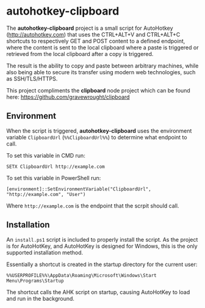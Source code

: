 # autohotkey-clipboard

The **autohotkey-clipboard** project is a small script for AutoHotkey (http://autohotkey.com) that
uses the CTRL+ALT+V and CTRL+ALT+C shortcuts to respectively GET and POST content to a defined endpoint,
where the content is sent to the local clipboard where a paste is triggered or retrieved from the local
clipboard after a copy is triggered.

The result is the ability to copy and paste between arbitrary machines, while also being able to secure its
transfer using modern web technologies, such as SSH/TLS/HTTPS.

This project compliments the **clipboard** node project which can be found here: https://github.com/gravewrought/clipboard

## Environment

When the script is triggered, **autohotkey-clipboard** uses the environment variable `ClipboardUrl` (`%%ClipboardUrl%%`)
to determine what endpoint to call.

To set this variable in CMD run:
```
SETX ClipboardUrl http://example.com
```

To set this variable in PowerShell run:
```
[environment]::SetEnvironmentVariable("ClipboardUrl", "http://example.com", "User")
```

Where `http://example.com` is the endpoint that the scrpit should call.

## Installation

An `install.ps1` script is included to properly install the script.  As the project is for AutoHotKey, and
AutoHotKey is designed for Windows, this is the only supported installation method.

Essentially a shortcut is created in the startup directory for the current user:

`%%USERPROFILE%%\AppData\Roaming\Microsoft\Windows\Start Menu\Programs\Startup`

The shortcut calls the AHK script on startup, causing AutoHotKey to load and run in the background.
